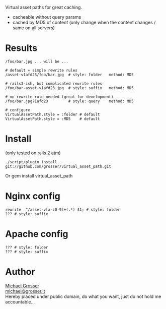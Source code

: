 Virtual asset paths for great caching.

 - cacheable without query params
 - cached by MD5 of content (only change when the content changes / same on all servers)


# Results

    /foo/bar.jpg ... will be ...

    # default + simple rewrite rules
    /asset-v1afd23/foo/bar.jpg  # style: folder   method: MD5

    # rails3-ish, but complicated rewrite rules
    /foo/bar-asset-v1afd23.jpg  # style: suffix   method: MD5

    # no rewrite rule needed (great for development)
    /foo/bar.jpg?1afd23         # style: query    method: MD5

    # configure
    VirtualAssetPath.style = :folder # default
    VirtualAssetPath.style = :MD5    # default

# Install
(only tested on rails 2 atm)

    ./script/plugin install git://github.com/grosser/virtual_asset_path.git
Or
    gem install virtual_asset_path

# Nginx config

    rewrite  ^/asset-v[a-z0-9]+(.*) $1; # style: folder
    ??? # style: suffix

# Apache config

    ??? # style: folder
    ??? # style: suffix

Author
======
[Michael Grosser](http://grosser.it)<br/>
michael@grosser.it<br/>
Hereby placed under public domain, do what you want, just do not hold me accountable...
